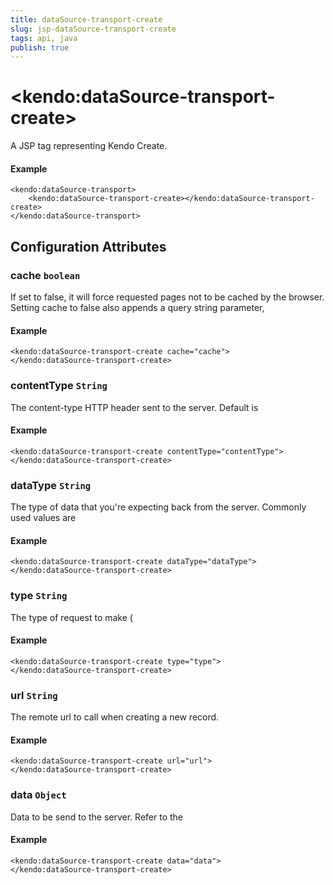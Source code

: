 ```yaml
---
title: dataSource-transport-create
slug: jsp-dataSource-transport-create
tags: api, java
publish: true
---
```


# \<kendo:dataSource-transport-create\>
A JSP tag representing Kendo Create.

#### Example
    <kendo:dataSource-transport>
        <kendo:dataSource-transport-create></kendo:dataSource-transport-create>
    </kendo:dataSource-transport>


## Configuration Attributes


### cache `boolean`

If set to false, it will force requested pages not to be cached by the browser. Setting cache to false also appends a query string parameter,

#### Example
    <kendo:dataSource-transport-create cache="cache">
    </kendo:dataSource-transport-create>



### contentType `String`

The content-type HTTP header sent to the server. Default is

#### Example
    <kendo:dataSource-transport-create contentType="contentType">
    </kendo:dataSource-transport-create>



### dataType `String`

The type of data that you're expecting back from the server. Commonly used values are

#### Example
    <kendo:dataSource-transport-create dataType="dataType">
    </kendo:dataSource-transport-create>



### type `String`

The type of request to make (

#### Example
    <kendo:dataSource-transport-create type="type">
    </kendo:dataSource-transport-create>



### url `String`

The remote url to call when creating a new record.

#### Example
    <kendo:dataSource-transport-create url="url">
    </kendo:dataSource-transport-create>



### data `Object`

Data to be send to the server.
Refer to the

#### Example
    <kendo:dataSource-transport-create data="data">
    </kendo:dataSource-transport-create>


